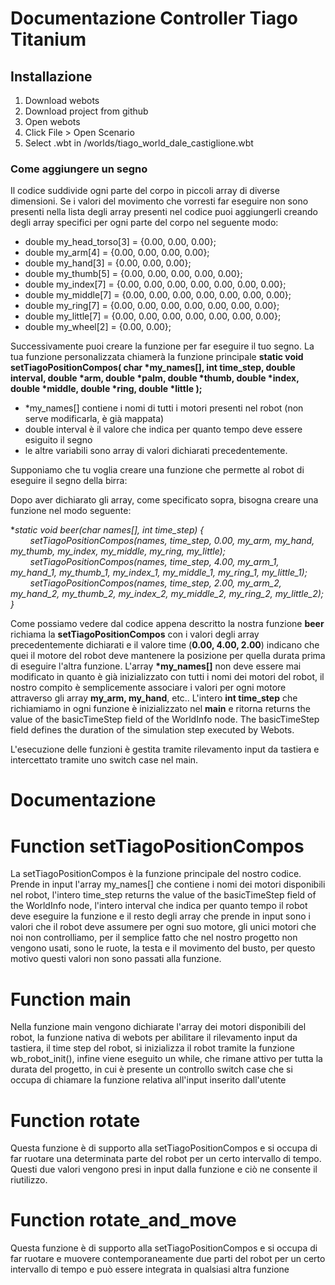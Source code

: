 # Documentazione Controller Tiago Titanium


## Installazione


1. Download webots
2. Download project from github
3. Open webots
4. Click File > Open Scenario
5. Select .wbt in /worlds/tiago_world_dale_castiglione.wbt

### Come aggiungere un segno


Il codice suddivide ogni parte del corpo in piccoli array di diverse dimensioni.
Se i valori del movimento che vorresti far eseguire non sono presenti nella lista degli array presenti nel codice puoi aggiungerli creando degli array specifici per ogni parte del corpo nel seguente modo:

* double my_head_torso[3] = {0.00, 0.00, 0.00};
* double my_arm[4] = {0.00, 0.00, 0.00, 0.00};
* double my_hand[3] = {0.00, 0.00, 0.00};
* double my_thumb[5] = {0.00, 0.00, 0.00, 0.00, 0.00};
* double my_index[7] = {0.00, 0.00, 0.00, 0.00, 0.00, 0.00, 0.00};
* double my_middle[7] = {0.00, 0.00, 0.00, 0.00, 0.00, 0.00, 0.00};
* double my_ring[7] = {0.00, 0.00, 0.00, 0.00, 0.00, 0.00, 0.00};
* double my_little[7] = {0.00, 0.00, 0.00, 0.00, 0.00, 0.00, 0.00};
* double my_wheel[2] = {0.00, 0.00};

Successivamente puoi creare la funzione per far eseguire il tuo segno.
La tua funzione personalizzata chiamerà la funzione principale
**static void setTiagoPositionCompos( char \*my_names[], int time_step, double interval, double \*arm, double \*palm, double \*thumb, double \*index, double \*middle, double \*ring, double \*little );**

* \*my_names[] contiene i nomi di tutti i motori presenti nel robot (non serve modificarla, è già mappata)
* double interval è il valore che indica per quanto tempo deve essere esiguito il segno
* le altre variabili sono array di valori dichiarati precedentemente.

Supponiamo che tu voglia creare una funzione che permette al robot di eseguire il segno della birra:

Dopo aver dichiarato gli array, come specificato sopra, bisogna creare una funzione nel modo seguente:

**static void beer(char *names[], int time_step) {\
    &nbsp;&nbsp;&nbsp;&nbsp;&nbsp;&nbsp;&nbsp;&nbsp;setTiagoPositionCompos(names, time_step, 0.00, my_arm, my_hand, my_thumb, my_index, my_middle, my_ring, my_little);\
    &nbsp;&nbsp;&nbsp;&nbsp;&nbsp;&nbsp;&nbsp;&nbsp;setTiagoPositionCompos(names, time_step, 4.00, my_arm_1, my_hand_1, my_thumb_1, my_index_1, my_middle_1, my_ring_1, my_little_1);\
    &nbsp;&nbsp;&nbsp;&nbsp;&nbsp;&nbsp;&nbsp;&nbsp;setTiagoPositionCompos(names, time_step, 2.00, my_arm_2, my_hand_2, my_thumb_2, my_index_2, my_middle_2, my_ring_2, my_little_2);\
}**

Come possiamo vedere dal codice appena descritto la nostra funzione **beer** richiama la **setTiagoPositionCompos** con i valori degli array precedentemente dichiarati e il valore time (**0.00, 4.00, 2.00**) indicano che quei il motore del robot deve mantenere la posizione per quella durata prima di eseguire l'altra funzione. L'array **\*my_names[]** non deve essere mai modificato in quanto è già inizializzato con tutti i nomi dei motori del robot, il nostro compito è semplicemente associare i valori per ogni motore attraverso gli array **my_arm, my_hand**, etc..
L'intero **int time_step** che richiamiamo in ogni funzione è inizializzato nel **main** e ritorna  returns the value of the basicTimeStep field of the WorldInfo node. The basicTimeStep field defines the duration of the simulation step executed by Webots.

L'esecuzione delle funzioni è gestita tramite rilevamento input da tastiera e intercettato tramite uno switch case nel main.

# Documentazione

Function setTiagoPositionCompos
======================

La setTiagoPositionCompos è la funzione principale del nostro codice.
Prende in input l'array my_names[] che contiene i nomi dei motori disponibili nel robot, l'intero time_step returns the value of the basicTimeStep field of the WorldInfo node, l'intero interval che indica per quanto tempo il robot deve eseguire la funzione e il resto degli array che prende in input sono i valori che il robot deve assumere per ogni suo motore, gli unici motori che noi non controlliamo, per il semplice fatto che nel nostro progetto non vengono usati, sono le ruote, la testa e il movimento del busto, per questo motivo questi valori non sono passati alla funzione.

Function main
====

Nella funzione main vengono dichiarate l'array dei motori disponibili del robot, la funzione nativa di webots per abilitare il rilevamento input da tastiera, il time step del robot, si inizializza il robot tramite la funzione wb_robot_init(), infine viene eseguito un while, che rimane attivo per tutta la durata del progetto, in cui è presente un controllo switch case che si occupa di chiamare la funzione relativa all'input inserito dall'utente

Function rotate
======

Questa funzione è di supporto alla setTiagoPositionCompos e si occupa di far ruotare una determinata parte del robot per un certo intervallo di tempo. Questi due valori vengono presi in input dalla funzione e ciò ne consente il riutilizzo.

Function rotate_and_move
===============

Questa funzione è di supporto alla setTiagoPositionCompos e si occupa di far ruotare e muovere contemporaneamente due parti del robot per un certo intervallo di tempo e può essere integrata in qualsiasi altra funzione
